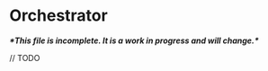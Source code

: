 # Orchestrator

***\*This file is incomplete. It is a work in progress and will change.\****

// TODO
